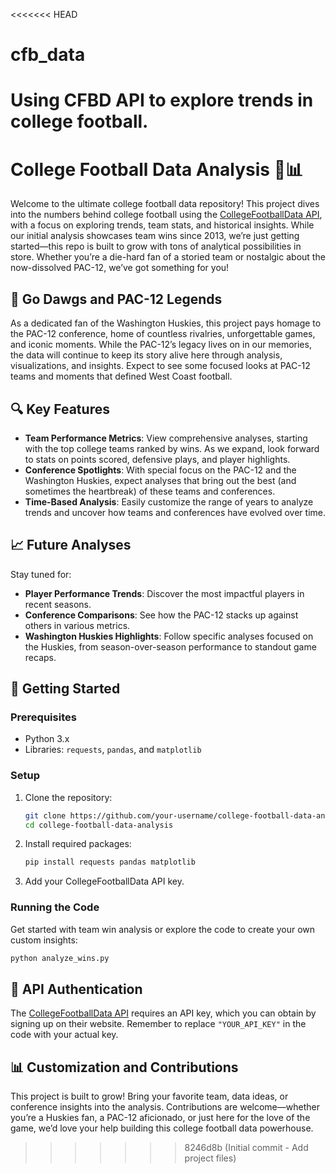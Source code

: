 <<<<<<< HEAD
# cfb_data
Using CFBD API to explore trends in college football.
=======

# College Football Data Analysis 🏈📊

Welcome to the ultimate college football data repository! This project dives into the numbers behind college football using the [CollegeFootballData API](https://api.collegefootballdata.com/), with a focus on exploring trends, team stats, and historical insights. While our initial analysis showcases team wins since 2013, we’re just getting started—this repo is built to grow with tons of analytical possibilities in store. Whether you’re a die-hard fan of a storied team or nostalgic about the now-dissolved PAC-12, we’ve got something for you!

## 💜 Go Dawgs and PAC-12 Legends

As a dedicated fan of the Washington Huskies, this project pays homage to the PAC-12 conference, home of countless rivalries, unforgettable games, and iconic moments. While the PAC-12’s legacy lives on in our memories, the data will continue to keep its story alive here through analysis, visualizations, and insights. Expect to see some focused looks at PAC-12 teams and moments that defined West Coast football.

## 🔍 Key Features

- **Team Performance Metrics**: View comprehensive analyses, starting with the top college teams ranked by wins. As we expand, look forward to stats on points scored, defensive plays, and player highlights.
- **Conference Spotlights**: With special focus on the PAC-12 and the Washington Huskies, expect analyses that bring out the best (and sometimes the heartbreak) of these teams and conferences.
- **Time-Based Analysis**: Easily customize the range of years to analyze trends and uncover how teams and conferences have evolved over time.

## 📈 Future Analyses

Stay tuned for:
- **Player Performance Trends**: Discover the most impactful players in recent seasons.
- **Conference Comparisons**: See how the PAC-12 stacks up against others in various metrics.
- **Washington Huskies Highlights**: Follow specific analyses focused on the Huskies, from season-over-season performance to standout game recaps.

## 🚀 Getting Started

### Prerequisites

- Python 3.x
- Libraries: `requests`, `pandas`, and `matplotlib`

### Setup

1. Clone the repository:
   ```bash
   git clone https://github.com/your-username/college-football-data-analysis.git
   cd college-football-data-analysis
   ```

2. Install required packages:
   ```bash
   pip install requests pandas matplotlib
   ```

3. Add your CollegeFootballData API key.

### Running the Code

Get started with team win analysis or explore the code to create your own custom insights:

```bash
python analyze_wins.py
```

## 🔑 API Authentication

The [CollegeFootballData API](https://api.collegefootballdata.com/) requires an API key, which you can obtain by signing up on their website. Remember to replace `"YOUR_API_KEY"` in the code with your actual key.

## 📊 Customization and Contributions

This project is built to grow! Bring your favorite team, data ideas, or conference insights into the analysis. Contributions are welcome—whether you’re a Huskies fan, a PAC-12 aficionado, or just here for the love of the game, we’d love your help building this college football data powerhouse.
>>>>>>> 8246d8b (Initial commit - Add project files)
